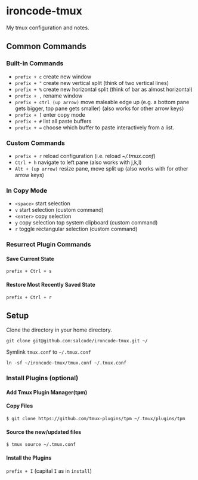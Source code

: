 # ironcode-tmux
My tmux configuration and notes.

## Common Commands

### Built-in Commands

- `prefix + c` create new window
- `prefix + "` create new vertical split (think of two vertical lines)
- `prefix + %` create new horizontal split (think of bar as almost horizontal)
- `prefix + ,` rename window
- `prefix + ctrl (up arrow)` move maleable edge up (e.g. a bottom pane gets bigger, top pane gets smaller) (also works for other arrow keys)
- `prefix + [` enter copy mode
- `prefix + #` list all paste buffers
- `prefix + =` choose which buffer to paste interactively from a list.

### Custom Commands
- `prefix + r` reload configuration (i.e. reload _~/.tmux.conf_)
- `Ctrl + h` navigate to left pane (also works with j,k,l)
- `Alt + (up arrow)` resize pane, move split up (also works with for other arrow keys)

### In Copy Mode

- `<space>` start selection
- `v` start selection (custom command)
- `<enter>` copy selection
- `y` copy selection top system clipboard (custom command)
- `r` toggle rectangular selection (custom command)

### Resurrect Plugin Commands

#### Save Current State

```
prefix + Ctrl + s
```

#### Restore Most Recently Saved State

```
prefix + Ctrl + r
```

## Setup

Clone the directory in your home directory.

```
git clone git@github.com:salcode/ironcode-tmux.git ~/
```

Symlink `tmux.conf` to `~/.tmux.conf`

```
ln -sf ~/ironcode-tmux/tmux.conf ~/.tmux.conf
```

### Install Plugins (optional)

#### Add Tmux Plugin Manager(tpm)

#### Copy Files
```
$ git clone https://github.com/tmux-plugins/tpm ~/.tmux/plugins/tpm
```

#### Source the new/updated files
```
$ tmux source ~/.tmux.conf
```

#### Install the Plugins

`prefix + I` (capital `I` as in `install`)
